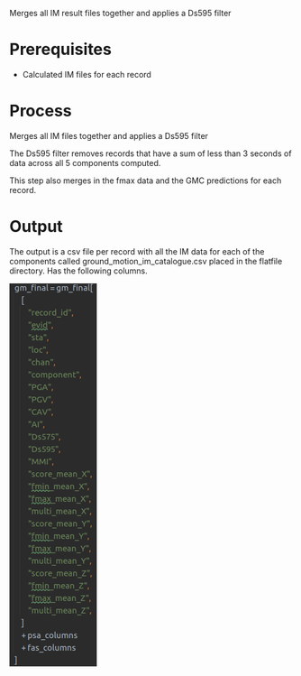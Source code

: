 Merges all IM result files together and applies a Ds595 filter

# Prerequisites

- Calculated IM files for each record

# Process

Merges all IM files together and applies a Ds595 filter

The Ds595 filter removes records that have a sum of less than 3 seconds of data across all 5 components computed.

This step also merges in the fmax data and the GMC predictions for each record.

# Output

The output is a csv file per record with all the IM data for each of the components called ground_motion_im_catalogue.csv
placed in the flatfile directory. Has the following columns.

![](images/im_merge.png)
